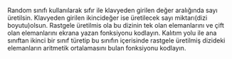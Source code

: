 Random sınıfı kullanılarak sıfır ile klavyeden girilen değer aralığında sayı üretilsin.
Klavyeden girilen ikincideğer ise üretilecek sayı miktarı(dizi boyutu)olsun.
Rastgele üretilmis ola bu dizinin tek olan elemanlarını ve çift olan elemanlarını ekrana yazan fonksiyonu kodlayın.
Kalıtım yolu ile ana sınıftan ikinci bir sınıf türetip bu sınıfın içerisinde rastgele üretilmiş dizideki elemanların aritmetik ortalamasını bulan fonksiyonu kodlayın.
